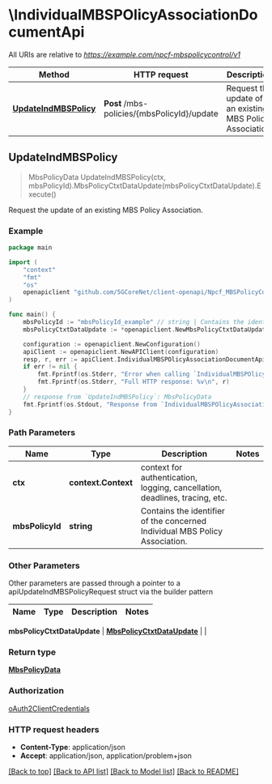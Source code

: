 # \IndividualMBSPOlicyAssociationDocumentApi

All URIs are relative to *https://example.com/npcf-mbspolicycontrol/v1*

Method | HTTP request | Description
------------- | ------------- | -------------
[**UpdateIndMBSPolicy**](IndividualMBSPOlicyAssociationDocumentApi.md#UpdateIndMBSPolicy) | **Post** /mbs-policies/{mbsPolicyId}/update | Request the update of an existing MBS Policy Association.



## UpdateIndMBSPolicy

> MbsPolicyData UpdateIndMBSPolicy(ctx, mbsPolicyId).MbsPolicyCtxtDataUpdate(mbsPolicyCtxtDataUpdate).Execute()

Request the update of an existing MBS Policy Association.

### Example

```go
package main

import (
    "context"
    "fmt"
    "os"
    openapiclient "github.com/5GCoreNet/client-openapi/Npcf_MBSPolicyControl"
)

func main() {
    mbsPolicyId := "mbsPolicyId_example" // string | Contains the identifier of the concerned Individual MBS Policy Association. 
    mbsPolicyCtxtDataUpdate := *openapiclient.NewMbsPolicyCtxtDataUpdate() // MbsPolicyCtxtDataUpdate | 

    configuration := openapiclient.NewConfiguration()
    apiClient := openapiclient.NewAPIClient(configuration)
    resp, r, err := apiClient.IndividualMBSPOlicyAssociationDocumentApi.UpdateIndMBSPolicy(context.Background(), mbsPolicyId).MbsPolicyCtxtDataUpdate(mbsPolicyCtxtDataUpdate).Execute()
    if err != nil {
        fmt.Fprintf(os.Stderr, "Error when calling `IndividualMBSPOlicyAssociationDocumentApi.UpdateIndMBSPolicy``: %v\n", err)
        fmt.Fprintf(os.Stderr, "Full HTTP response: %v\n", r)
    }
    // response from `UpdateIndMBSPolicy`: MbsPolicyData
    fmt.Fprintf(os.Stdout, "Response from `IndividualMBSPOlicyAssociationDocumentApi.UpdateIndMBSPolicy`: %v\n", resp)
}
```

### Path Parameters


Name | Type | Description  | Notes
------------- | ------------- | ------------- | -------------
**ctx** | **context.Context** | context for authentication, logging, cancellation, deadlines, tracing, etc.
**mbsPolicyId** | **string** | Contains the identifier of the concerned Individual MBS Policy Association.  | 

### Other Parameters

Other parameters are passed through a pointer to a apiUpdateIndMBSPolicyRequest struct via the builder pattern


Name | Type | Description  | Notes
------------- | ------------- | ------------- | -------------

 **mbsPolicyCtxtDataUpdate** | [**MbsPolicyCtxtDataUpdate**](MbsPolicyCtxtDataUpdate.md) |  | 

### Return type

[**MbsPolicyData**](MbsPolicyData.md)

### Authorization

[oAuth2ClientCredentials](../README.md#oAuth2ClientCredentials)

### HTTP request headers

- **Content-Type**: application/json
- **Accept**: application/json, application/problem+json

[[Back to top]](#) [[Back to API list]](../README.md#documentation-for-api-endpoints)
[[Back to Model list]](../README.md#documentation-for-models)
[[Back to README]](../README.md)

